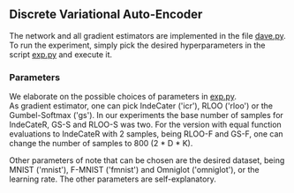 ## Discrete Variational Auto-Encoder
The network and all gradient estimators are implemented in the file [dave.py](https://github.com/LennertDeSmet/CatLog/blob/master/DVAE/dave.py). 
To run the experiment, simply pick the desired hyperparameters in the script [exp.py](https://github.com/LennertDeSmet/CatLog/blob/master/DVAE/exp.py) and execute it.

### Parameters
We elaborate on the possible choices of parameters in [exp.py](https://github.com/LennertDeSmet/CatLog/blob/master/DVAE/exp.py).  
As gradient estimator, one can pick IndeCater ('icr'), RLOO ('rloo') or the Gumbel-Softmax ('gs'). In our experiments the base number of samples for IndeCateR, GS-S and RLOO-S was two.
For the version with equal function evaluations to IndeCateR with 2 samples, being RLOO-F and GS-F, one can change the number of samples to 800 (2 * D * K).

Other parameters of note that can be chosen are the desired dataset, being MNIST ('mnist'), F-MNIST ('fmnist') and Omniglot ('omniglot'), or the learning rate. The other parameters are self-explanatory.
